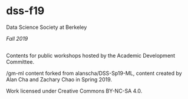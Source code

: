 # dss-f19 #
Data Science Society at Berkeley

*Fall 2019*

##
Contents for public workshops hosted by the Academic Development Committee.

/gm-ml content forked from alanscha/DSS-Sp19-ML, content created by Alan Cha and Zachary Chao in Spring 2019.

Work licensed under Creative Commons BY-NC-SA 4.0.
